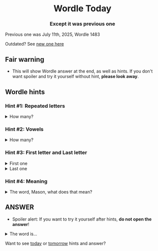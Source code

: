 <h1 align="center">
Wordle Today
</h1>

<h3 align="center">
Except it was previous one
</h3>

Previous one was July 11th, 2025, Wordle 1483

Outdated? See [new one here](README.md)

## Fair warning
- This will show Wordle answer at the end, as well as hints. If you don't want spoiler and try it yourself without hint, **please look away**.

## Wordle hints

### Hint #1: Repeated letters
<details>
  <summary>How many?</summary>
  Zero repeated letters.
</details>

### Hint #2: Vowels
<details>
  <summary>How many?</summary>
  There are 1 vowels. 
</details>

### Hint #3: First letter and Last letter
<details>
  <summary>First one</summary>
  Begins with the letter "B"
</details>
<details>
  <summary>Last one</summary>
  Ends with the letter "D"
</details>

### Hint #4: Meaning
<details>
  <summary>The word, Mason, what does that mean?</summary>
  A conflagration; a flame.
</details>

## ANSWER
- Spoiler alert: If you want to try it yourself after hints, **do not open the answer**!

<details>
  <summary>The word is...</summary>
  BRAND
</details>

Want to see [today](README.md) or [tomorrow](TOMORROW.md) hints and answer?